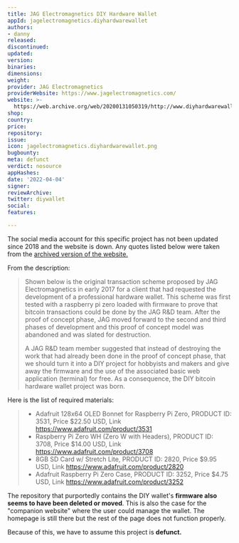 ```yaml
---
title: JAG Electromagnetics DIY Hardware Wallet
appId: jagelectromagnetics.diyhardwarewallet
authors:
- danny
released: 
discontinued: 
updated: 
version: 
binaries: 
dimensions: 
weight: 
provider: JAG Electromagnetics
providerWebsite: https://www.jagelectromagnetics.com/
website: >-
  https://web.archive.org/web/20200131050319/http://www.diyhardwarewallet.com:80/
shop: 
country: 
price: 
repository: 
issue: 
icon: jagelectromagnetics.diyhardwarewallet.png
bugbounty: 
meta: defunct
verdict: nosource
appHashes: 
date: '2022-04-04'
signer: 
reviewArchive: 
twitter: diywallet
social: 
features: 

---
```


The social media account for this specific project has not been updated since 2018 and the website is down. Any quotes listed below were taken from the [archived version of the website.](https://web.archive.org/web/20200131050319/http://www.diyhardwarewallet.com:80/)

From the description:

> Shown below is the original transaction scheme proposed by JAG Electromagnetics in early 2017 for a client that had requested the development of a professional hardware wallet. This scheme was first tested with a raspberry pi zero loaded with firmware to prove that bitcoin transactions could be done by the JAG R&D team. After the proof of concept phase, JAG moved forward to the second and third phases of development and this proof of concept model was abandoned and was slated for destruction.
>
> A JAG R&D team member suggested that instead of destroying the work that had already been done in the proof of concept phase, that we should turn it into a DIY project for hobbyists and makers and give away the firmware and the use of the associated basic web application (terminal) for free. As a consequence, the DIY bitcoin hardware wallet project was born.

Here is the list of required materials:

> - Adafruit 128x64 OLED Bonnet for Raspberry Pi Zero, PRODUCT ID: 3531, Price $22.50 USD, Link https://www.adafruit.com/product/3531
> - Raspberry Pi Zero WH (Zero W with Headers), PRODUCT ID: 3708, Price $14.00 USD, Link https://www.adafruit.com/product/3708
> - 8GB SD Card w/ Stretch Lite, PRODUCT ID: 2820, Price $9.95 USD, Link https://www.adafruit.com/product/2820
> - Adafruit Raspberry Pi Zero Case, PRODUCT ID: 3252, Price $4.75 USD, Link https://www.adafruit.com/product/3252

The repository that purportedly contains the DIY wallet's **firmware also seems to have been deleted or moved**. This is also the case for the "companion website" where the user could manage the wallet. The homepage is still there but the rest of the page does not function properly.

Because of this, we have to assume this project is **defunct.**